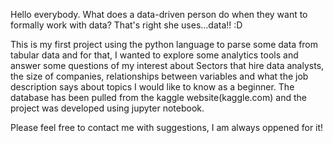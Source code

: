 


Hello everybody.
What does a data-driven person do when they want to formally work with data? That's right she uses...data!! :D 

This is my first project using the python language to parse some data from tabular data and for that, I wanted to explore
some analytics tools and answer some questions of my interest about Sectors that hire data analysts, 
the size of companies, relationships between variables and what the job description says about topics I would like to know as a beginner. 
The database has been pulled from the kaggle website(kaggle.com) and the project was developed using jupyter notebook.

Please feel free to contact me with suggestions, I am always oppened for it! 

